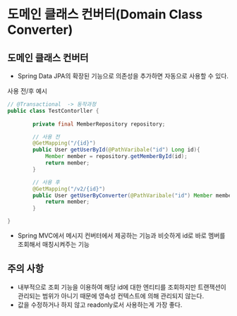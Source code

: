 # 도메인 클래스 컨버터(Domain Class Converter)

## 도메인 클래스 컨버터

- Spring Data JPA의 확장된 기능으로 의존성을 추가하면 자동으로 사용할 수 있다.

사용 전/후 예시

```java
// @Transactional  -> 동작과정
public class TestContorller {
	
		private final MemberRepository repository;

		// 사용 전
		@GetMapping("/{id}")
		public User getUserById(@PathVaribale("id") Long id){
			Member member = repository.getMemberById(id);
			return member;
		}

		// 사용 후
		@GetMapping("/v2/{id}")
		public User getUserByConverter(@PathVaribale("id") Member member){
			return member;
		}

}

```

- Spring MVC에서 메시지 컨버터에서 제공하는 기능과 비슷하게 id로 바로 멤버를 조회해서 매칭시켜주는 기능

## 주의 사항

- 내부적으로 조회 기능을 이용하여 해당 id에 대한 엔티티를 조회하지만 트랜잭션이 관리되는 범위가 아니기 때문에 영속성 컨텍스트에 의해 관리되지 않는다.
- 값을 수정하거나 하지 않고 readonly로서 사용하는게 가장 좋다.